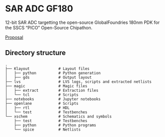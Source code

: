 # SAR ADC GF180
12-bit SAR ADC targetting the open-source GlobalFoundries 180nm PDK for the SSCS “PICO” Open-Source Chipathon.

[Proposal](https://github.com/sscs-ose/sscs-ose-chipathon.github.io/blob/main/initial_notebooks_2023/submitted_notebooks/labbench-on-chip-sar-adc/SAR_ADC_proposal.ipynb)

## Directory structure
    .
    ├── Klayout             # Layout files
    │   ├── python          # Python generation
    │   ├── gds             # Output layout
    ├── lvs                 # LVS logs, scripts and extracted netlists
    ├── magic               # Magic files
    │   ├── extract         # Extraction files
    │   └── tcl             # Scripts
    ├── notebooks           # Jupyter notebooks
    ├── openlane            # Scripts
    │   ├── rtl             # HDL
    │   └── test            # Testbenches
    └── xschem              # Schematics and symbols
        ├── test            # Testbenches
        ├── python          # Python programs
        └── spice           # Netlists

